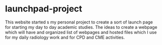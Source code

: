 # launchpad-project
This website started s my personal project to create a sort of launch page for starting my day to day academic          studies. The ideas to create a webpage which will have and organized list of webpages and hosted files which I use for my daily radiology work and         for CPD and CME activities.
